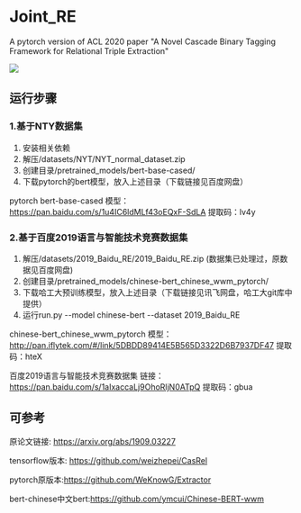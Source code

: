 # Joint_RE
A pytorch version of  ACL 2020 paper 
"A Novel Cascade Binary Tagging Framework for Relational Triple Extraction"

![](/img/model.png)

## 运行步骤

### 1.基于NTY数据集

1. 安装相关依赖
2. 解压/datasets/NYT/NYT_normal_dataset.zip
3. 创建目录/pretrained_models/bert-base-cased/
4. 下载pytorch的bert模型，放入上述目录（下载链接见百度网盘）

pytorch bert-base-cased 模型：https://pan.baidu.com/s/1u4IC6ldMLf43oEQxF-SdLA      提取码：lv4y

### 2.基于百度2019语言与智能技术竞赛数据集

1. 解压/datasets/2019_Baidu_RE/2019_Baidu_RE.zip (数据集已处理过，原数据见百度网盘)
2. 创建目录/pretrained_models/chinese-bert_chinese_wwm_pytorch/
3. 下载哈工大预训练模型，放入上述目录（下载链接见讯飞网盘，哈工大git库中提供）
4. 运行run.py --model chinese-bert --dataset 2019_Baidu_RE

chinese-bert_chinese_wwm_pytorch 模型：http://pan.iflytek.com/#/link/5DBDD89414E5B565D3322D6B7937DF47 提取码：hteX

百度2019语言与智能技术竞赛数据集 链接：https://pan.baidu.com/s/1aIxaccaLj9OhoRljN0ATpQ 提取码：gbua    

## 可参考

原论文链接: https://arxiv.org/abs/1909.03227

tensorflow版本: https://github.com/weizhepei/CasRel

pytorch原版本:https://github.com/WeKnowG/Extractor

bert-chinese中文bert:https://github.com/ymcui/Chinese-BERT-wwm